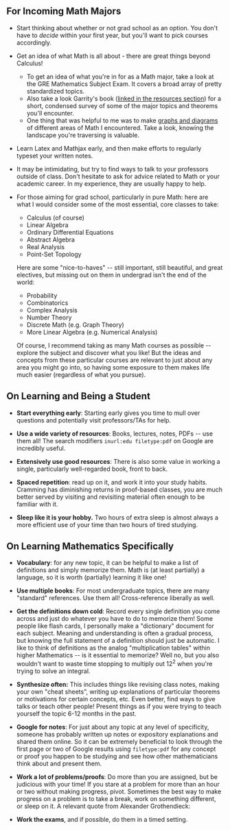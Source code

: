 ## For Incoming Math Majors
- Start thinking about whether or not grad school as an option. You don't have to *decide* within your first year, but you'll want to pick courses accordingly.

- Get an idea of what Math is all about - there are great things beyond Calculus!
	- To get an idea of what you're in for as a Math major, take a look at the GRE Mathematics Subject Exam. It covers a broad array of pretty standardized topics.
	- Also take a look Garrity's book ([linked in the resources section](#garrity)) for a short, condensed survey of some of the major topics and theorems you'll encounter.
	- One thing that was helpful to me was to make [graphs and diagrams](world-of-math) of different areas of Math I encountered. Take a look, knowing the landscape you're traversing is valuable.

- Learn Latex and Mathjax early, and then make efforts to regularly typeset your written notes.

- It may be intimidating, but try to find ways to talk to your professors outside of class. Don't hesitate to ask for advice related to Math or your academic career. In my experience, they are usually happy to help.

- For those aiming for grad school, particularly in pure Math: here are what I would consider some of the most essential, core classes to take:
	- Calculus (of course)
	- Linear Algebra
	- Ordinary Differential Equations
	- Abstract Algebra
	- Real Analysis
	- Point-Set Topology

	Here are some "nice-to-haves" -- still important, still beautiful, and great electives, but missing out on them in undergrad isn't the end of the world:
	- Probability
	- Combinatorics
	- Complex Analysis
	- Number Theory
	- Discrete Math (e.g. Graph Theory)
	- More Linear Algebra (e.g. Numerical Analysis)

	Of course, I recommend taking as many Math courses as possible -- explore the subject and discover what you like! But the ideas and concepts from these particular courses are relevant to just about any area you might go into, so having some exposure to them makes life much easier (regardless of what you pursue).


## On Learning and Being a Student
- **Start everything early**: Starting early gives you time to mull over questions and potentially visit professors/TAs for help.

- **Use a wide variety of resources**: Books, lectures, notes, PDFs -- use them all! The search modifiers `inurl:edu filetype:pdf` on Google are incredibly useful.

- **Extensively use good resources**: There is also some value in working a single, particularly well-regarded book, front to back.

- **Spaced repetition**: read up on it, and work it into your study habits. Cramming has diminishing returns in proof-based classes, you are much better served by visiting and revisiting material often enough to be familiar with it.

- **Sleep like it is your hobby.** Two hours of extra sleep is almost always a more efficient use of your time than two hours of tired studying.

## On Learning Mathematics Specifically
- **Vocabulary**: for any new topic, it can be helpful to make a list of definitions and simply memorize them. Math is (at least partially) a language, so it is worth (partially) learning it like one!

- **Use multiple books**: For most undergraduate topics, there are many "standard" references. Use them all! Cross-reference liberally as well.

- **Get the definitions down cold**: Record every single definition you come across and just do whatever you have to do to memorize them! Some people like flash cards, I personally make a "dictionary" document for each subject. Meaning and understanding is often a gradual process, but knowing the full statement of a definition should just be automatic. I like to think of definitions as the analog "multiplication tables" within higher Mathematics -- is it essential to memorize? Well no, but you also wouldn't want to waste time stopping to multiply out $12^2$ when you're trying to solve an integral.

- **Synthesize often:** This includes things like revising class notes, making your own "cheat sheets", writing up explanations of particular theorems or motivations for certain concepts, etc. Even better, find ways to give talks or teach other people! Present things as if you were trying to teach yourself the topic 6-12 months in the past.

- **Google for notes**: For just about any topic at any level of specificity, someone has probably written up notes or expository explanations and shared them online. So it can be extremely beneficial to look through the first page or two of Google results using `filetype:pdf` for any concept or proof you happen to be studying and see how other mathematicians think about and present them.

- **Work a lot of problems/proofs**: Do more than you are assigned, but be judicious with your time! If you stare at a problem for more than an hour or two without making progress, pivot. Sometimes the best way to make progress on a problem is to take a break, work on something different, or sleep on it. A relevant quote from Alexander Grothendieck:
 
- **Work the exams**, and if possible, do them in a timed setting.
